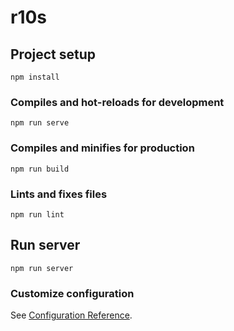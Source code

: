 # r10s

## Project setup

```
npm install
```

### Compiles and hot-reloads for development

```
npm run serve
```

### Compiles and minifies for production

```
npm run build
```

### Lints and fixes files

```
npm run lint
```

## Run server

```
npm run server
```

### Customize configuration

See [Configuration Reference](https://cli.vuejs.org/config/).
